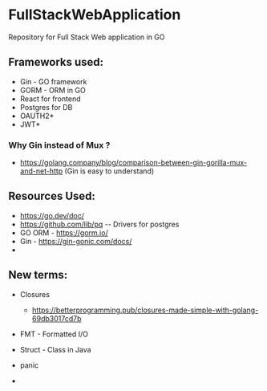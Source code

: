 # FullStackWebApplication
Repository for Full Stack Web application in GO

## Frameworks used:

- Gin - GO framework
- GORM - ORM in GO
- React for frontend
- Postgres for DB
- OAUTH2*
- JWT*

### Why Gin instead of Mux ?

- https://golang.company/blog/comparison-between-gin-gorilla-mux-and-net-http (Gin is easy to understand)

## Resources Used:

- https://go.dev/doc/
- https://github.com/lib/pq -- Drivers for postgres
- GO ORM - https://gorm.io/
- Gin - https://gin-gonic.com/docs/
- 

## New terms:

- Closures
  - https://betterprogramming.pub/closures-made-simple-with-golang-69db3017cd7b
- FMT - Formatted I/O
- Struct - Class in Java
- panic 

- 

